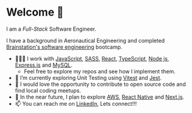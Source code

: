 # Welcome 👋

I am a *Full-Stack* Software Engineer.

I have a background in Aeronautical Engineering and completed [Brainstation's software engineering](https://brainstation.io/online/software-engineering-bootcamp) bootcamp.

- 👨🏾‍💻 I work with [JavaScript](https://developer.mozilla.org/en-US/docs/Web/JavaScript), [SASS](https://sass-lang.com/), [React](https://react.dev/), [TypeScript](https://www.typescriptlang.org/), [Node js](https://nodejs.org/en/about), [Express.js](https://expressjs.com/) and [MySQL](https://www.mysql.com/).
  - Feel free to explore my repos and see how I implement them.
- 🌱 I’m currently exploring Unit Testing using [Vitest](https://vitest.dev/) and [Jest](https://jestjs.io/).
- 💞️ I would love the opportunity to contribute to open source code and find local coding meetups.
- 🔭 In the near future, I plan to explore [AWS](https://aws.amazon.com/serverless/?hp=tile&tile=solutions), [React Native](https://reactnative.dev/) and [Next.js](https://nextjs.org/).
- 📫 You can reach me on [LinkedIn](https://www.linkedin.com/in/mohamedoa/), Lets connect!!!
